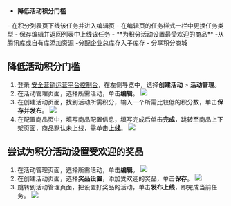 - **降低活动积分门槛**
<dx-steps>
- 在积分列表页下线该任务并进入编辑页
- 在编辑页的任务样式一栏中更换任务类型
- 保存编辑并返回列表中上线该任务
</dx-steps>
- **为积分活动设置最受欢迎的商品**
<dx-steps>
-从腾讯库或自有库添加资源
-分配企业总库存入子库存
- 分享积分商城
</dx-steps>

## 降低活动积分门槛
1. 登录 [安全营销运营平台控制台](https://console.cloud.tencent.com/smop/data/mallUser)，在左侧导览中，选择**创建活动** > **活动管理**。
2. 在活动管理页面，选择所需活动，单击**编辑**。
![](https://qcloudimg.tencent-cloud.cn/raw/f31df0b130ad4b91fca3d3b171a07310.png)
3. 在创建活动页面，找到活动所需积分，输入一个所需比较低的积分数，单击**保存并发布**。
![](https://qcloudimg.tencent-cloud.cn/raw/0a265a96abf9ec595d0f2515b2b4b3b8.png)
4. 在配置商品页中，填写商品配置信息，填写完成后单击**完成**，跳转至商品上下架页面，商品默认未上线，需单击**上线**。
![](https://qcloudimg.tencent-cloud.cn/raw/2d0ec9fa23232c644c6ce7aa0b22613a.png)

## 尝试为积分活动设置受欢迎的奖品
1. 在活动管理页面，选择所需活动，单击**编辑**。
![](https://qcloudimg.tencent-cloud.cn/raw/f31df0b130ad4b91fca3d3b171a07310.png)
2. 在创建活动页面，选择**奖品设置**，添加受欢迎的奖品，单击**保存**。
![](https://qcloudimg.tencent-cloud.cn/raw/5a596ccb213080b3e7e3f9d52ec03ba7.png)
3. 跳转到活动管理页面，把设置好奖品的活动，单击**发布上线**，即完成当前任务。
![](https://qcloudimg.tencent-cloud.cn/raw/d07a682f2f2019c56d34d80e36e7921f.png)
